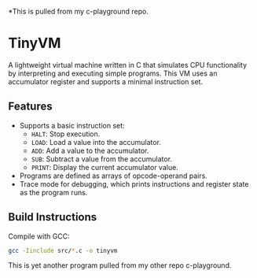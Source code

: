 *This is pulled from my c-playground repo.
# TinyVM

A lightweight virtual machine written in C that simulates CPU functionality by interpreting and executing simple programs. This VM uses an accumulator register and supports a minimal instruction set.  

## Features
- Supports a basic instruction set:
  - `HALT`: Stop execution.
  - `LOAD`: Load a value into the accumulator.
  - `ADD`: Add a value to the accumulator.
  - `SUB`: Subtract a value from the accumulator.
  - `PRINT`: Display the current accumulator value.
- Programs are defined as arrays of opcode-operand pairs.
- Trace mode for debugging, which prints instructions and register state as the program runs.

## Build Instructions
Compile with GCC:  
```bash
gcc -Iinclude src/*.c -o tinyvm
```

This is yet another program pulled from my other repo c-playground.
